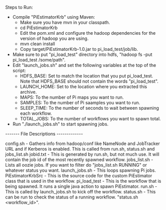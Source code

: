 Steps to Run:

- Compile "PiEstimatorKrb" using Maven:
  - Make sure you have mvn in your classpath.
  - cd PiEstimatorKrb
  - Edit the pom.xml and configure the hadoop dependencies for the version of hadoop you are using.
  - mvn clean install
  - Copy target/PiEstimatorKrb-1.0.jar to pi_load_test/job/lib.
- Make sure to put "pi_load_test" directory into hdfs, "hadoop fs -put pi_load_test /some/path".
- Edit "launch_jobs.sh" and set the following variables at the top of the script:
  - HDFS_BASE: Set to match the location that you put pi_load_test.  Note that HDFS_BASE should not contain the words "pi_load_test".
  - LAUNCH_HOME: Set to the location where you extracted this archive.
  - MAPS: To the number of Pi maps you want to run.
  - SAMPLES: To the number of Pi saamples you want to run.
  - SLEEP_TIME: To the number of seconds to wait between spawning each workflow.
  - TOTAL_JOBS: To the number of workflows you want to spawn total.
- Run "./launch_jobs.sh" to start spawning jobs.

------- File Descriptions -------------

config.sh - Gathers info from hadoop/conf like NameNode and JobTracker URL and if Kerberos is enabled.  This is called from run.sh, status.sh and jobs_list.sh
jobid.txt - This is generated by run.sh, but not much use.  It will contain the job id of the most recently spawned workflow.
jobs_list.sh - Lists all oozie jobs.  If you want to filter do "jobs_list.sh RUNNING" or whatever status you want.
launch_jobs.sh - This loops spawning Pi jobs.
PiEstimatorKrbSrc - This is the source code for the custom PiEstimator class that is used in the workflow.
pi_load_test - This is the workflow that is being spawned.  It runs a single java action to spawn PiEstimator.
run.sh - This is called by launch_jobs.sh to kick off the workflow.
status.sh - This can be run to check the status of a running workflow.  "status.sh <workflow_id>".
